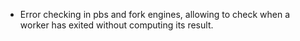 - Error checking in pbs and fork engines, allowing to check when a worker has exited
  without computing its result.
